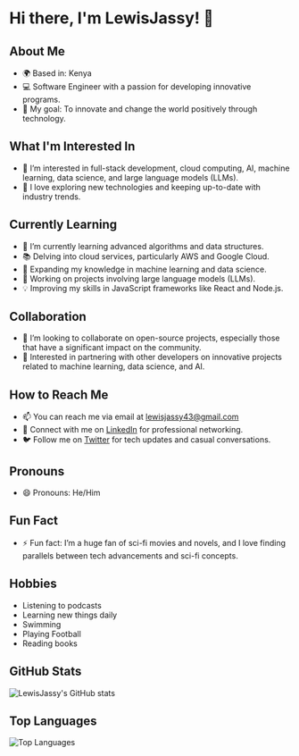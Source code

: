 # Hi there, I'm LewisJassy! 👋

## About Me
- 🌍 Based in: Kenya
- 💻 Software Engineer with a passion for developing innovative programs.
- 🎯 My goal: To innovate and change the world positively through technology.

## What I'm Interested In
- 👀 I’m interested in full-stack development, cloud computing, AI, machine learning, data science, and large language models (LLMs).
- 🚀 I love exploring new technologies and keeping up-to-date with industry trends.

## Currently Learning
- 🌱 I’m currently learning advanced algorithms and data structures.
- 📚 Delving into cloud services, particularly AWS and Google Cloud.
- 🤖 Expanding my knowledge in machine learning and data science.
- 🧠 Working on projects involving large language models (LLMs).
- 💡 Improving my skills in JavaScript frameworks like React and Node.js.

## Collaboration
- 💞️ I’m looking to collaborate on open-source projects, especially those that have a significant impact on the community.
- 🤝 Interested in partnering with other developers on innovative projects related to machine learning, data science, and AI.

## How to Reach Me
- 📫 You can reach me via email at lewisjassy43@gmail.com
- 💬 Connect with me on [LinkedIn](https://www.linkedin.com/in/lewis-jassy-3ba224264/) for professional networking.
- 🐦 Follow me on [Twitter](https://x.com/lewis_jassy) for tech updates and casual conversations.

## Pronouns
- 😄 Pronouns: He/Him

## Fun Fact
- ⚡ Fun fact: I’m a huge fan of sci-fi movies and novels, and I love finding parallels between tech advancements and sci-fi concepts.
## Hobbies
- Listening to podcasts
- Learning new things daily
- Swimming
- Playing Football
- Reading books

## GitHub Stats
![LewisJassy's GitHub stats](https://github-readme-stats.vercel.app/api?username=LewisJassy&show_icons=true&theme=radical)

## Top Languages
![Top Languages](https://github-readme-stats.vercel.app/api/top-langs/?username=LewisJassy&layout=compact&theme=radical)

<!---
LewisJassy/LewisJassy is a ✨ special ✨ repository because its `README.md` (this file) appears on your GitHub profile.
You can click the Preview link to take a look at your changes.
--->

